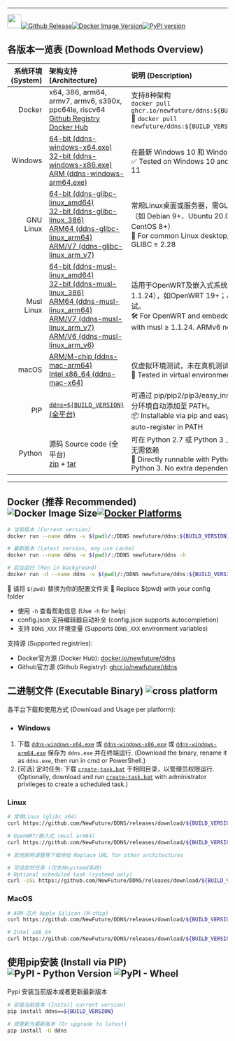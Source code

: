 
---

[<img src="https://ddns.newfuture.cc/doc/img/ddns.svg" height="32px"/>](https://ddns.newfuture.cc)[![Github Release](https://img.shields.io/github/v/tag/newfuture/ddns?include_prereleases&filter=${BUILD_VERSION}&style=for-the-badge&logo=github&label=DDNS&color=success)](https://github.com/NewFuture/DDNS/releases/${BUILD_VERSION})[![Docker Image Version](https://img.shields.io/docker/v/newfuture/ddns/${BUILD_VERSION}?label=Docker&logo=docker&style=for-the-badge)](https://hub.docker.com/r/newfuture/ddns/tags?name=${BUILD_VERSION})[![PyPI version](https://img.shields.io/pypi/v/ddns/${BUILD_VERSION}?logo=python&style=for-the-badge)](https://pypi.org/project/ddns/${BUILD_VERSION})

## 各版本一览表 (Download Methods Overview)

| 系统环境 (System) | 架构支持 (Architecture) | 说明 (Description) |
| ---------: |:------------------- |:---------|
| Docker | x64, 386, arm64, armv7, armv6, s390x, ppc64le, riscv64<br>[Github Registry](https://ghcr.io/newfuture/ddns) <br> [Docker Hub](https://hub.docker.com/r/newfuture/ddns) | 支持8种架构 <br/>`docker pull ghcr.io/newfuture/ddns:${BUILD_VERSION}` <br/> 🚀 `docker pull newfuture/ddns:${BUILD_VERSION}` |
| Windows | [64-bit (ddns-windows-x64.exe)](https://github.com/NewFuture/DDNS/releases/download/${BUILD_VERSION}/ddns-windows-x64.exe) <br> [32-bit (ddns-windows-x86.exe)](https://github.com/NewFuture/DDNS/releases/download/${BUILD_VERSION}/ddns-windows-x86.exe) <br> [ARM (ddns-windows-arm64.exe)](https://github.com/NewFuture/DDNS/releases/download/${BUILD_VERSION}/ddns-windows-arm64.exe) | 在最新 Windows 10 和 Windows 11 测试。 <br> ✅ Tested on Windows 10 and Windows 11 |
| GNU Linux | [64-bit (ddns-glibc-linux_amd64)](https://github.com/NewFuture/DDNS/releases/download/${BUILD_VERSION}/ddns-glibc-linux_amd64)<br> [32-bit (ddns-glibc-linux_386)](https://github.com/NewFuture/DDNS/releases/download/${BUILD_VERSION}/ddns-glibc-linux_386) <br> [ARM64 (ddns-glibc-linux_arm64)](https://github.com/NewFuture/DDNS/releases/download/${BUILD_VERSION}/ddns-glibc-linux_arm64)<br> [ARM/V7 (ddns-glibc-linux_arm_v7)](https://github.com/NewFuture/DDNS/releases/download/${BUILD_VERSION}/ddns-glibc-linux_arm_v7) | 常规Linux桌面或服务器，需GLIBC≥2.28。<br>（如 Debian 9+、Ubuntu 20.04+、CentOS 8+）<br> 🐧 For common Linux desktop/server with GLIBC ≥ 2.28 |
| Musl Linux | [64-bit (ddns-musl-linux_amd64)](https://github.com/NewFuture/DDNS/releases/download/${BUILD_VERSION}/ddns-musl-linux_amd64) <br> [32-bit (ddns-musl-linux_386)](https://github.com/NewFuture/DDNS/releases/download/${BUILD_VERSION}/ddns-musl-linux_386) <br> [ARM64 (ddns-musl-linux_arm64)](https://github.com/NewFuture/DDNS/releases/download/${BUILD_VERSION}/ddns-musl-linux_arm64)<br> [ARM/V7 (ddns-musl-linux_arm_v7)](https://github.com/NewFuture/DDNS/releases/download/${BUILD_VERSION}/ddns-musl-linux_arm_v7) <br> [ARM/V6 (ddns-musl-linux_arm_v6)](https://github.com/NewFuture/DDNS/releases/download/${BUILD_VERSION}/ddns-musl-linux_arm_v6) | 适用于OpenWRT及嵌入式系统（musl ≥ 1.1.24），如OpenWRT 19+；ARMv6未测试。<br> 🛠️ For OpenWRT and embedded systems with musl ≥ 1.1.24. ARMv6 not tested. |
| macOS | [ARM/M-chip (ddns-mac-arm64)](https://github.com/NewFuture/DDNS/releases/download/${BUILD_VERSION}/ddns-mac-arm64) <br> [Intel x86_64 (ddns-mac-x64)](https://github.com/NewFuture/DDNS/releases/download/${BUILD_VERSION}/ddns-mac-x64) | 仅虚拟环境测试，未在真机测试 <br> 🍎 Tested in virtual environments only |
| PIP | [`ddns=${BUILD_VERSION}` (全平台)](https://pypi.org/project/ddns/${BUILD_VERSION}) | 可通过 pip/pip2/pip3/easy_install 安装，部分环境自动添加至 PATH。<br> 📦 Installable via pip and easy_install. May auto-register in PATH |
| Python | 源码 Source code (全平台)<br> [zip](https://github.com/NewFuture/DDNS/archive/refs/tags/${BUILD_VERSION}.zip) + [tar](https://github.com/NewFuture/DDNS/archive/refs/tags/${BUILD_VERSION}.tar) | 可在 Python 2.7 或 Python 3 上直接运行，无需依赖 <br> 🐍 Directly runnable with Python 2.7 or Python 3. No extra dependencies. |

---

## Docker (推荐 Recommended)  ![Docker Image Size](https://img.shields.io/docker/image-size/newfuture/ddns/${BUILD_VERSION}?style=social)[![Docker Platforms](https://img.shields.io/badge/arch-amd64%20%7C%20arm64%20%7C%20arm%2Fv7%20%7C%20arm%2Fv6%20%7C%20ppc64le%20%7C%20s390x%20%7C%20386%20%7C%riscv64-blue?logo=docker&style=social)](https://hub.docker.com/r/newfuture/ddns)

```bash
# 当前版本 (Current version)
docker run --name ddns -v $(pwd)/:/DDNS newfuture/ddns:${BUILD_VERSION} -h

# 最新版本 (Latest version, may use cache)
docker run --name ddns -v $(pwd)/:/DDNS newfuture/ddns -h

# 后台运行 (Run in background)
docker run -d --name ddns -v $(pwd)/:/DDNS newfuture/ddns:${BUILD_VERSION}
```
📁 请将 `$(pwd)` 替换为你的配置文件夹
📖 Replace $(pwd) with your config folder

* 使用 `-h` 查看帮助信息 (Use `-h` for help)
* config.json 支持编辑器自动补全 (config.json supports autocompletion)
* 支持 `DDNS_XXX` 环境变量 (Supports `DDNS_XXX` environment variables)

支持源 (Supported registries):

* Docker官方源 (Docker Hub): [docker.io/newfuture/ddns](https://hub.docker.com/r/newfuture/ddns)
* Github官方源 (Github Registry): [ghcr.io/newfuture/ddns](https://github.com/NewFuture/DDNS/pkgs/container/ddns)

## 二进制文件 (Executable Binary) ![cross platform](https://img.shields.io/badge/system-Windows_%7C%20Linux_%7C%20MacOS-success.svg?style=social)

各平台下载和使用方式 (Download and Usage per platform):

* ### Windows

1. 下载 [`ddns-windows-x64.exe`](https://github.com/NewFuture/DDNS/releases/download/${BUILD_VERSION}/ddns-windows-x64.exe) 或 [`ddns-windows-x86.exe`](https://github.com/NewFuture/DDNS/releases/download/${BUILD_VERSION}/ddns-windows-x86.exe) 或 [`ddns-windows-arm64.exe`](https://github.com/NewFuture/DDNS/releases/download/${BUILD_VERSION}/ddns-windows-arm64.exe) 保存为 `ddns.exe` 并在终端运行. 
(Download the binary, rename it as `ddns.exe`, then run in cmd or PowerShell.)
2. [可选] 定时任务: 下载 [`create-task.bat`](https://github.com/NewFuture/DDNS/releases/download/${BUILD_VERSION}/create-task.bat) 于相同目录，以管理员权限运行.
(Optionally, download and run [`create-task.bat`](https://github.com/NewFuture/DDNS/releases/download/${BUILD_VERSION}/create-task.bat) with administrator privileges to create a scheduled task.)

### Linux

```bash
# 常规Linux (glibc x64)
curl https://github.com/NewFuture/DDNS/releases/download/${BUILD_VERSION}/ddns-glibc-linux_amd64 -#SLo ddns && chmod +x ddns

# OpenWRT/嵌入式 (musl arm64)
curl https://github.com/NewFuture/DDNS/releases/download/${BUILD_VERSION}/ddns-musl-linux_arm64 -#SLo ddns && chmod +x ddns

# 其他架构请替换下载地址 Replace URL for other architectures

# 可选定时任务 (仅支持systemd系统)
# Optional scheduled task (systemd only)
curl -sSL https://github.com/NewFuture/DDNS/releases/download/${BUILD_VERSION}/create-task.sh | bash
```

### MacOS

```sh
# ARM 芯片 Apple Silicon (M-chip)
curl https://github.com/NewFuture/DDNS/releases/download/${BUILD_VERSION}/ddns-mac-arm64 -#SLo ddns && chmod +x ddns

# Intel x86_64
curl https://github.com/NewFuture/DDNS/releases/download/${BUILD_VERSION}/ddns-mac-x64 -#SLo ddns && chmod +x ddns
```

## 使用pip安装 (Install via PIP) ![PyPI - Python Version](https://img.shields.io/pypi/pyversions/ddns/${BUILD_VERSION}.svg?style=social) ![PyPI - Wheel](https://img.shields.io/pypi/wheel/ddns/${BUILD_VERSION}.svg?style=social)

Pypi 安装当前版本或者更新最新版本

```sh
# 安装当前版本 (Install current version)
pip install ddns==${BUILD_VERSION}

# 或更新为最新版本 (Or upgrade to latest)
pip install -U ddns
```
